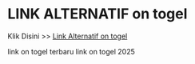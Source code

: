 # LINK ALTERNATIF on togel

Klik Disini >> <a href="https://linksto.pages.dev/">Link Alternatif on togel </a>

link on togel terbaru
link on togel 2025